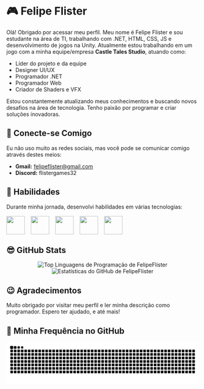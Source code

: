 # 🎮 Felipe Flister

Olá! Obrigado por acessar meu perfil. Meu nome é Felipe Flister e sou estudante na área de TI, trabalhando com .NET, HTML, CSS, JS e desenvolvimento de jogos na Unity. Atualmente estou trabalhando em um jogo com a minha equipe/empresa **Castle Tales Studio**, atuando como:
- Líder do projeto e da equipe
- Designer UI/UX
- Programador .NET
- Programador Web
- Criador de Shaders e VFX

Estou constantemente atualizando meus conhecimentos e buscando novos desafios na área de tecnologia. Tenho paixão por programar e criar soluções inovadoras.

## 👋 Conecte-se Comigo
Eu não uso muito as redes sociais, mas você pode se comunicar comigo através destes meios:
- **Gmail:** [felipeflister@gmail.com](mailto:felipeflister@gmail.com)
- **Discord:** flistergames32

## 🧐 Habilidades
Durante minha jornada, desenvolvi habilidades em várias tecnologias:
<div style="display: flex; column-gap: 1rem; margin-top: 1rem;">
<img style="height: 3rem; width: 3rem;" src="https://cdn.jsdelivr.net/gh/devicons/devicon@latest/icons/csharp/csharp-original.svg" />
<img style="height: 3rem; width: 3rem;" src="https://cdn.jsdelivr.net/gh/devicons/devicon@latest/icons/unity/unity-original.svg" />
<img style="height: 3rem; width: 3rem;" src="https://cdn.jsdelivr.net/gh/devicons/devicon@latest/icons/css3/css3-original.svg" />
<img style="height: 3rem; width: 3rem;" src="https://cdn.jsdelivr.net/gh/devicons/devicon@latest/icons/html5/html5-original.svg" />
<img style="height: 3rem; width: 3rem;" src="https://cdn.jsdelivr.net/gh/devicons/devicon@latest/icons/javascript/javascript-original.svg" /> </div>

## 😎 GitHub Stats
<p align="center">
  <img src="https://github-readme-stats-git-masterrstaa-rickstaa.vercel.app/api/top-langs/?username=FelipeFlister&bg_color=000&border_color=FF8C00&title_color=DC143C&text_color=30A3DC" alt="Top Linguagens de Programação de FelipeFlister" style="max-width: 100%;">
  <img src="https://github-readme-stats.vercel.app/api?username=FelipeFlister&theme=transparent&bg_color=000&border_color=FF8C00&show_icons=true&icon_color=FF8C00&title_color=DC143C&text_color=30A3DC" alt="Estatísticas do GitHub de FelipeFlister" style="max-width: 100%;">
</p>

## 😉 Agradecimentos
Muito obrigado por visitar meu perfil e ler minha descrição como programador. Espero ter ajudado, e até mais!

## 📅 Minha Frequência no GitHub
<p align="center">
  <picture>
    <source media="(prefers-color-scheme: dark)" srcset="https://raw.githubusercontent.com/FelipeFlister/FelipeFlister/output/github-contribution-grid-snake-dark.svg">
    <source media="(prefers-color-scheme: light)" srcset="https://raw.githubusercontent.com/FelipeFlister/FelipeFlister/output/github-contribution-grid-snake-light.svg">
    <img align="center" alt="github contribution grid snake animation" src="https://raw.githubusercontent.com/FelipeFlister/FelipeFlister/output/github-contribution-grid-snake.svg">
  </picture>
</p>
